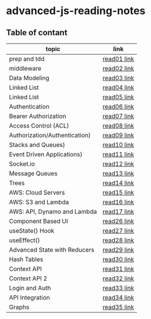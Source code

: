# advanced-js-reading-notes


## Table of contant 

|topic|link|
|-----------|-----------|
|prep and tdd|[read01 link](https://hala277.github.io/advanced-js-reading-notes/01-prep-and-tdd)|
|middleware|[read02 link](https://hala277.github.io/advanced-js-reading-notes/02-middleware)|
|Data Modeling|[read03 link](https://hala277.github.io/advanced-js-reading-notes/03-DataModeling)|
|Linked List|[read04 link](https://hala277.github.io/advanced-js-reading-notes/04-LinkedList)|
|Linked List|[read05 link](https://hala277.github.io/advanced-js-reading-notes/04-LinkedList)|
|Authentication|[read06 link](https://hala277.github.io/advanced-js-reading-notes/06-Authentication)|
|Bearer Authorization|[read07 link](https://hala277.github.io/advanced-js-reading-notes/07-BearerAuthorization)|
|Access Control (ACL)|[read08 link](https://hala277.github.io/advanced-js-reading-notes/08-ACL)|
|Authorization/Authentication)|[read09 link](https://hala277.github.io/advanced-js-reading-notes/09-Authorization-Authentication)|
|Stacks and Queues)|[read10 link](https://hala277.github.io/advanced-js-reading-notes/StacksandQueues)|
|Event Driven Applications)|[read11 link](https://hala277.github.io/advanced-js-reading-notes/11-EventDrivenApplications)|
|Socket.io|[read12 link](https://hala277.github.io/advanced-js-reading-notes/12-Socket-io)|
|Message Queues|[read13 link](https://hala277.github.io/advanced-js-reading-notes/13-Message-Queues)|
|Trees|[read14 link](https://hala277.github.io/advanced-js-reading-notes/14-Trees)|
|AWS: Cloud Servers|[read15 link](https://hala277.github.io/advanced-js-reading-notes/15-CloudServers)| 
|AWS: S3 and Lambda|[read16 link](https://hala277.github.io/advanced-js-reading-notes/16-S3andLambda)| 
|AWS: API, Dynamo and Lambda|[read17 link](https://hala277.github.io/advanced-js-reading-notes/17-APIDynamoAndLambda)| 
|Component Based UI|[read26 link](https://hala277.github.io/advanced-js-reading-notes/18-ComponentBasedUI)| 
|useState() Hook|[read27 link](https://hala277.github.io/advanced-js-reading-notes/27-useState-Hook)| 
|useEffect()|[read28 link](https://hala277.github.io/advanced-js-reading-notes/28-useEffect)| 
|Advanced State with Reducers|[read29 link](https://hala277.github.io/advanced-js-reading-notes/29-AdvancedStatewithReducers)| 
|Hash Tables|[read30 link](https://hala277.github.io/advanced-js-reading-notes/30-HashTables)| 
|Context API|[read31 link](https://hala277.github.io/advanced-js-reading-notes/31-ContextAPI)| 
|Context API 2|[read32 link](https://hala277.github.io/advanced-js-reading-notes/32-ContextAPI2)| 
|Login  and Auth |[read33 link](https://hala277.github.io/advanced-js-reading-notes/33-loginAndAuth)| 
|API Integration |[read34 link](https://hala277.github.io/advanced-js-reading-notes/34-APIIntegration)| 
|Graphs|[read35 link](https://hala277.github.io/advanced-js-reading-notes/35-Graphs)| 

